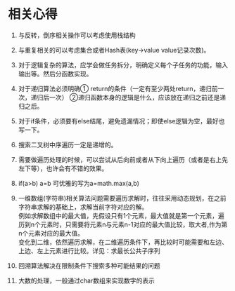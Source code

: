 ﻿# 相关心得

1. 与反转，倒序相关操作可以考虑使用栈结构

2. 与重复相关的可以考虑集合或者Hash表(key->value value记录次数)。

3. 对于逻辑复杂的算法，应学会做任务拆分，明确定义每个子任务的功能，输入输出等。然后分函数实现。

4. 对于递归算法必须明确① return的条件（一定有至少两处return，递归前一次，递归后一次）  ②递归函数本身的逻辑是什么，应该放在递归之前还是递归之后。

5. 对于if条件，必须要有else结尾，避免遗漏情况；即使else逻辑为空，最好也写一下。

6. 搜索二叉树中序遍历一定是递增的。

7. 需要做遍历处理的时候，可以尝试从后向前或者从下向上遍历（或者是右上先左下等），也许会有不错的效果。

8. if(a>b) a=b 可优雅的写为a=math.max(a,b)

9. 一维数组(字符串)相关算法问题需要遍历求解时，往往采用动态规划，在之前字符串求解的基础上，求解当前字符对应的解。<br>
例如求解数组中的最大值，先假设只有1个元素，最大值就是第一个元素，遍历到n个元素时，只需要将元素n与元素n-1对应的最大值比较，取大者,作为第n个元素对应的最大值。<br>
变化到二维，依然遍历求解，在二维遍历条件下，再比较时可能需要和左边、上边、左上元素进行比较。详见：求最长公共子序列

10. 回溯算法解决在限制条件下搜索多种可能结果的问题

11. 大数的处理，一般通过char数组来实现数字的表示